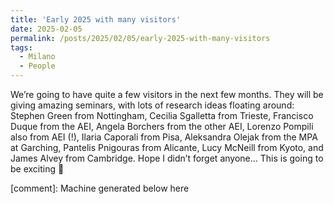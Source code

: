 ```yaml
---
title: 'Early 2025 with many visitors'
date: 2025-02-05
permalink: /posts/2025/02/05/early-2025-with-many-visitors
tags:
  - Milano
  - People
---
```


We’re going to have quite a few visitors in the next few months. They will be giving amazing seminars, with lots of research ideas floating around: Stephen Green from Nottingham, Cecilia Sgalletta from Trieste, Francisco Duque from the AEI, Angela Borchers from the other AEI, Lorenzo Pompili also from AEI (!), Ilaria Caporali from Pisa, Aleksandra Olejak from the MPA at Garching, Pantelis Pnigouras from Alicante, Lucy McNeill from Kyoto, and James Alvey from Cambridge. Hope I didn’t forget anyone… This is going to be exciting 🙂

[comment]: Machine generated below here
